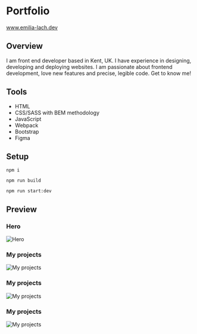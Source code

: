 # Portfolio

www.emilia-lach.dev

## Overview
I am front end developer based in Kent, UK. I have experience in designing, developing and deploying websites.  I am passionate about frontend development, love new features and precise, legible code. 
Get to know me!

## Tools

- HTML
- CSS/SASS with BEM methodology
- JavaScript
- Webpack
- Bootstrap
- Figma


## Setup

```
npm i
```
```
npm run build
```
```
npm run start:dev
```

## Preview

### Hero

![Hero](https://user-images.githubusercontent.com/59490664/103244011-835dae00-4953-11eb-8740-e73d15018112.png)

### My projects

![My projects](https://user-images.githubusercontent.com/59490664/103244048-a6885d80-4953-11eb-8c1f-0f396f3a0e5a.png)

### My projects

![My projects](https://user-images.githubusercontent.com/59490664/103244080-c029a500-4953-11eb-98cc-f99eea1ba798.png)

### My projects

![My projects](https://user-images.githubusercontent.com/59490664/103244107-d33c7500-4953-11eb-9854-cfda914fb1c5.png)

